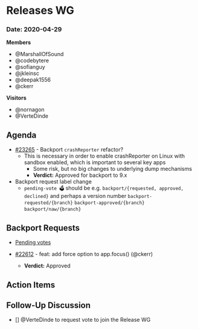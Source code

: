 # Releases WG

### Date: 2020-04-29

**Members**
* @MarshallOfSound 
* @codebytere 
* @sofianguy 
* @jkleinsc 
* @deepak1556
* @ckerr

**Visitors**
- @nornagon
- @VerteDinde

## Agenda

* [#23265](https://github.com/electron/electron/pull/23265) - Backport `crashReporter` refactor?
    * This is necessary in order to enable crashReporter on Linux with sandbox enabled, which is important to several key apps
        * Some risk, but no big changes to underlying dump mechanisms
        * **Verdict:** Approved for backport to 9.x
* Backport request label change
    * `pending-vote 🗳` should be e.g. `backport/{requested, approved, declined}` and perhaps a version number
`backport-requested/{branch}`
`backport-approved/{branch}`
`backport/naw/{branch}`


## Backport Requests

* [Pending votes](https://github.com/electron/electron/pulls?q=is%3Apr+is%3Aopen+label%3A%22pending-vote+🗳%22)

* [#22612](https://github.com/electron/electron/pull/22612) - feat: add force option to app.focus() (@ckerr)
    * **Verdict:** Approved

## Action Items

## Follow-Up Discussion

- [] @VerteDinde to request vote to join the Release WG


